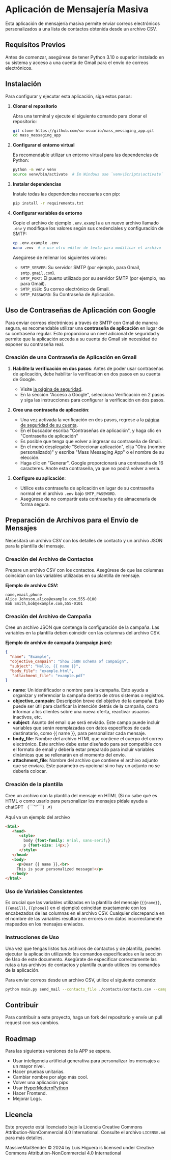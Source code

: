 # Aplicación de Mensajería Masiva

Esta aplicación de mensajería masiva permite enviar correos electrónicos personalizados a una lista de contactos obtenida desde un archivo CSV.

## Requisitos Previos

Antes de comenzar, asegúrese de tener Python 3.10 o superior instalado en su sistema y acceso a una cuenta de Gmail para el envío de correos electrónicos.

## Instalación

Para configurar y ejecutar esta aplicación, siga estos pasos:

1. **Clonar el repositorio**

   Abra una terminal y ejecute el siguiente comando para clonar el repositorio:

   ```bash
   git clone https://github.com/su-usuario/mass_messaging_app.git
   cd mass_messaging_app
   ```

2. **Configurar el entorno virtual**

   Es recomendable utilizar un entorno virtual para las dependencias de Python:

   ```bash
   python -m venv venv
   source venv/bin/activate  # En Windows use `venv\Scripts\activate`
   ```

3. **Instalar dependencias**

   Instale todas las dependencias necesarias con pip:

   ```bash
   pip install -r requirements.txt
   ```

4. **Configurar variables de entorno**

   Copie el archivo de ejemplo `.env.example` a un nuevo archivo llamado `.env` y modifique los valores según sus credenciales y configuración de SMTP:

   ```bash
   cp .env.example .env
   nano .env  # o use otro editor de texto para modificar el archivo
   ```

   Asegúrese de rellenar los siguientes valores:

   - `SMTP_SERVER`: Su servidor SMTP (por ejemplo, para Gmail, `smtp.gmail.com`).
   - `SMTP_PORT`: El puerto utilizado por su servidor SMTP (por ejemplo, `465` para Gmail).
   - `SMTP_USER`: Su correo electrónico de Gmail.
   - `SMTP_PASSWORD`: Su Contraseña de Aplicación.

## Uso de Contraseñas de Aplicación con Google

Para enviar correos electrónicos a través de SMTP con Gmail de manera segura, es recomendable utilizar una **contraseña de aplicación** en lugar de su contraseña regular. Esto proporciona un nivel adicional de seguridad y permite que la aplicación acceda a su cuenta de Gmail sin necesidad de exponer su contraseña real.

### Creación de una Contraseña de Aplicación en Gmail

1. **Habilite la verificación en dos pasos**: Antes de poder usar contraseñas de aplicación, debe habilitar la verificación en dos pasos en su cuenta de Google.

   - Visite [la página de seguridad](https://myaccount.google.com/security).
   - En la sección "Acceso a Google", selecciona Verificación en 2 pasos y siga las instrucciones para configurar la verificación en dos pasos.

2. **Cree una contraseña de aplicación**:

   - Una vez activada la verificación en dos pasos, regrese a la [página de seguridad de su cuenta](https://myaccount.google.com/security).
   - En el buscador escriba "Contraseñas de aplicación", y haga clic en "Contraseña de aplicación"
   - Es posible que tenga que volver a ingresar su contraseña de Gmail.
   - En el menú desplegable "Seleccionar aplicación", elija "Otra (nombre personalizado)" y escriba "Mass Messaging App" o el nombre de su elección.
   - Haga clic en "Generar". Google proporcionará una contraseña de 16 caracteres. Anote esta contraseña, ya que no podrá volver a verla.

3. **Configure su aplicación**:

   - Utilice esta contraseña de aplicación en lugar de su contraseña normal en el archivo `.env` bajo `SMTP_PASSWORD`.
   - Asegúrese de no compartir esta contraseña y de almacenarla de forma segura.

## Preparación de Archivos para el Envío de Mensajes

Necesitará un archivo CSV con los detalles de contacto y un archivo JSON para la plantilla del mensaje.

### Creación del Archivo de Contactos

Prepare un archivo CSV con los contactos. Asegúrese de que las columnas coincidan con las variables utilizadas en su plantilla de mensaje.

**Ejemplo de archivo CSV:**

```plaintext
name,email,phone
Alice Johnson,alice@example.com,555-0100
Bob Smith,bob@example.com,555-0101
```

### Creación del Archivo de Campaña

Cree un archivo JSON que contenga la configuración de la campaña. Las variables en la plantilla deben coincidir con las columnas del archivo CSV.

**Ejemplo de archivo de campaña (campaign.json):**

```json
{
  "name": "Example",
  "objective_campain": "Show JSON schema of campaign",
  "subject": "Hello, {{ name }}",
  "body_file": "example.html",
   "attachment_file": "example.pdf"
}
```

* **name**: Un identificador o nombre para la campaña. Esto ayuda a organizar y referenciar la campaña dentro de otros sistemas o registros.
* **objective_campain**: Descripción breve del objetivo de la campaña. Esto puede ser útil para clarificar la intención detrás de la campaña, como informar a los clientes sobre una nueva oferta, reactivar usuarios inactivos, etc.
* **subject**: Asunto del email que será enviado. Este campo puede incluir variables que serán reemplazadas con datos específicos de cada destinatario, como {{ name }}, para personalizar cada mensaje.
* **body_file**: Nombre del archivo HTML que contiene el cuerpo del correo electrónico. Este archivo debe estar diseñado para ser compatible con el formato de email y debería estar preparado para incluir variables dinámicas que se rellenarán en el momento del envío.
* **attachment_file**: Nombre del archivo que contiene el archivo adjunto que se enviara. Este parametro es opcional si no hay un adjunto no se deberia colocar.

### Creación de la plantilla
Cree un archivo con la plantilla del mensaje en HTML (Si no sabe qué es HTML o como usarlo para personalizar los mensajes pidale ayuda a chatGPT （￣︶￣）↗)

Aquí va un ejemplo del archivo
```html
<html>
   <head>
      <style>
        body {font-family: Arial, sans-serif;}
        p {font-size: 14px;}
      </style>
   </head>
   <body>
     <p>Dear {{ name }},<br>
     This is your personalized message!</p>
   </body>
</html>

```


### Uso de Variables Consistentes

Es crucial que las variables utilizadas en la plantilla del mensaje (`{{name}}`, `{{email}}`, `{{phone}}` en el ejemplo) coincidan exactamente con los encabezados de las columnas en el archivo CSV. Cualquier discrepancia en el nombre de las variables resultará en errores o en datos incorrectamente mapeados en los mensajes enviados.

### Instrucciones de Uso

Una vez que tengas listos tus archivos de contactos y de plantilla, puedes ejecutar la aplicación utilizando los comandos especificados en la sección de Uso de este documento. Asegúrate de especificar correctamente las rutas a tus archivos de contactos y plantilla cuando utilices los comandos de la aplicación.

Para enviar correos desde un archivo CSV, utilice el siguiente comando:

```bash
python main.py send_mail --contacts_file ./contacts/contacts.csv --campaign ./ruta/a/campaign.json
```

## Contribuir

Para contribuir a este proyecto, haga un fork del repositorio y envíe un pull request con sus cambios.

## Roadmap
Para las siguientes versiones de la APP se espera.
* Usar inteligencia artificial generativa para personalizar los mensajes a un mayor nivel.
* Hacer pruebas unitarias.
* Cambiar nombre por algo más cool.
* Volver una aplicación pipx
* Usar [HyperModernPython](https://medium.com/@cjolowicz/hypermodern-python-d44485d9d769)
* Hacer Frontend.
* Mejorar Logs.

## Licencia

Este proyecto está licenciado bajo la Licencia Creative Commons Attribution-NonCommercial 4.0 International. Consulte el archivo `LICENSE.md` para más detalles.

MassiveMailSender © 2024 by Luis Higuera is licensed under Creative Commons Attribution-NonCommercial 4.0 International
